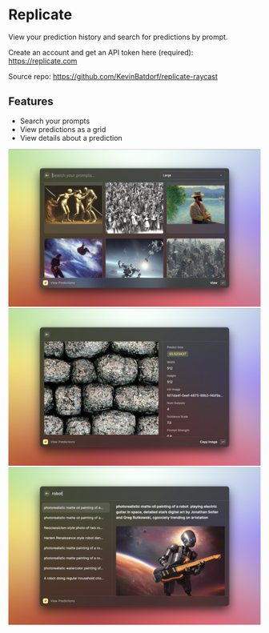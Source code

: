 # Replicate

View your prediction history and search for predictions by prompt.

Create an account and get an API token here (required): https://replicate.com

Source repo: https://github.com/KevinBatdorf/replicate-raycast

## Features

- Search your prompts
- View predictions as a grid
- View details about a prediction

<img src="metadata/replicate-1.png" />
<img src="metadata/replicate-2.png" />
<img src="metadata/replicate-3.png" />
